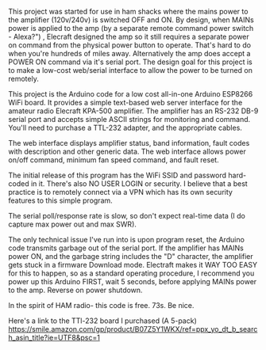This project was started for use in ham shacks where the mains power to the amplifier (120v/240v) is switched OFF and ON. By design, when MAINs power is applied to the amp (by a separate remote command power switch - Alexa?") , Elecraft designed the amp so it still requires a separate power on command from the physical power button to operate. That's hard to do when you're hundreds of miles away. Alternatively the amp does accept a POWER ON command via it's serial port. The design goal for this project is to make a low-cost web/serial interface to allow the power to be turned on remotely.

This project is the Arduino code for a low cost all-in-one Arduino ESP8266 WiFi board. It provides a simple text-based web server interface for the amateur radio Elecraft KPA-500 amplifier. The amplifier has an RS-232 DB-9 serial port and accepts simple ASCII strings for monitoring and command. You'll need to purchase a TTL-232 adapter, and the appropriate cables.

The web interface displays amplifier status, band information, fault codes with description and other generic data. The web interface allows power on/off command, minimum fan speed command, and fault reset.

The initial release of this program has the WiFi SSID and password hard-coded in it. There's also NO USER LOGIN or security. I believe that a best practice is to remotely connect via a VPN which has its own security features to this simple program.

The serial poll/response rate is slow, so don't expect real-time data (I do capture max power out and max SWR).

The only technical issue I've run into is upon program reset, the Arduino code transmits garbage out of the serial port. If the amplifier has MAINs power ON, and the garbage string includes the "D" character, the amplifier gets stuck in a firmware Download mode. Electraft makes it WAY TOO EASY for this to happen, so as a standard operating procedure, I recommend you power up this Arduino FIRST, wait 5 seconds, before applying MAINs power to the amp. Reverse on power shutdown.

In the spirit of HAM radio- this code is free. 73s. Be nice.

Here's a link to the TTl-232 board I purchased (A 5-pack) 
https://smile.amazon.com/gp/product/B07Z5Y1WKX/ref=ppx_yo_dt_b_search_asin_title?ie=UTF8&psc=1

